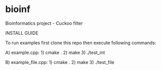 # bioinf
Bioinformatics project - Cuckoo filter

INSTALL GUIDE

To run examples first clone this repo then execute following commands:

A) example.cpp: 1) cmake . 2) make 3) ./test_int

B) example_file.cpp: 1) cmake . 2) make 3) ./test_file
